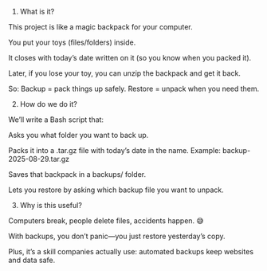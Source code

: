 1. What is it?

This project is like a magic backpack for your computer.

You put your toys (files/folders) inside.

It closes with today’s date written on it (so you know when you packed it).

Later, if you lose your toy, you can unzip the backpack and get it back.

So: Backup = pack things up safely.
Restore = unpack when you need them.

2. How do we do it?

We’ll write a Bash script that:

Asks you what folder you want to back up.

Packs it into a .tar.gz file with today’s date in the name.
Example: backup-2025-08-29.tar.gz

Saves that backpack in a backups/ folder.

Lets you restore by asking which backup file you want to unpack.

3. Why is this useful?

Computers break, people delete files, accidents happen. 😅

With backups, you don’t panic—you just restore yesterday’s copy.

Plus, it’s a skill companies actually use: automated backups keep websites and data safe.